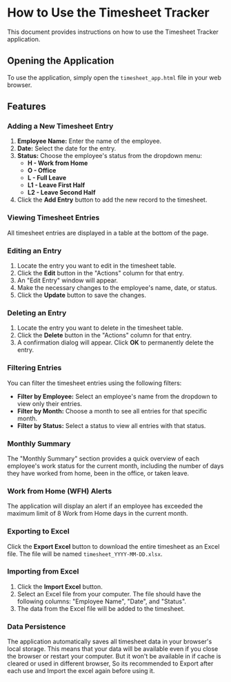 # How to Use the Timesheet Tracker

This document provides instructions on how to use the Timesheet Tracker application.

## Opening the Application

To use the application, simply open the `timesheet_app.html` file in your web browser.

## Features

### Adding a New Timesheet Entry

1.  **Employee Name:** Enter the name of the employee.
2.  **Date:** Select the date for the entry.
3.  **Status:** Choose the employee's status from the dropdown menu:
    *   **H - Work from Home**
    *   **O - Office**
    *   **L - Full Leave**
    *   **L1 - Leave First Half**
    *   **L2 - Leave Second Half**
4.  Click the **Add Entry** button to add the new record to the timesheet.

### Viewing Timesheet Entries

All timesheet entries are displayed in a table at the bottom of the page.

### Editing an Entry

1.  Locate the entry you want to edit in the timesheet table.
2.  Click the **Edit** button in the "Actions" column for that entry.
3.  An "Edit Entry" window will appear.
4.  Make the necessary changes to the employee's name, date, or status.
5.  Click the **Update** button to save the changes.

### Deleting an Entry

1.  Locate the entry you want to delete in the timesheet table.
2.  Click the **Delete** button in the "Actions" column for that entry.
3.  A confirmation dialog will appear. Click **OK** to permanently delete the entry.

### Filtering Entries

You can filter the timesheet entries using the following filters:

*   **Filter by Employee:** Select an employee's name from the dropdown to view only their entries.
*   **Filter by Month:** Choose a month to see all entries for that specific month.
*   **Filter by Status:** Select a status to view all entries with that status.

### Monthly Summary

The "Monthly Summary" section provides a quick overview of each employee's work status for the current month, including the number of days they have worked from home, been in the office, or taken leave.

### Work from Home (WFH) Alerts

The application will display an alert if an employee has exceeded the maximum limit of 8 Work from Home days in the current month.

### Exporting to Excel

Click the **Export Excel** button to download the entire timesheet as an Excel file. The file will be named `timesheet_YYYY-MM-DD.xlsx`.

### Importing from Excel

1.  Click the **Import Excel** button.
2.  Select an Excel file from your computer. The file should have the following columns: "Employee Name", "Date", and "Status".
3.  The data from the Excel file will be added to the timesheet.

### Data Persistence

The application automatically saves all timesheet data in your browser's local storage. This means that your data will be available even if you close the browser or restart your computer. But it won't be available in if cache is cleared or used in different browser, So its recommended to Export after each use and Import the excel again before using it.
